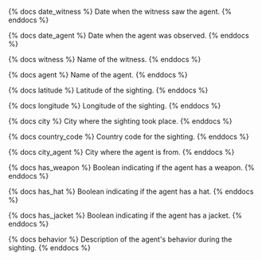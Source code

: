 {% docs date_witness %}
Date when the witness saw the agent.
{% enddocs %}

{% docs date_agent %}
Date when the agent was observed.
{% enddocs %}

{% docs witness %}
Name of the witness.
{% enddocs %}

{% docs agent %}
Name of the agent.
{% enddocs %}

{% docs latitude %}
Latitude of the sighting.
{% enddocs %}

{% docs longitude %}
Longitude of the sighting.
{% enddocs %}

{% docs city %}
City where the sighting took place.
{% enddocs %}

{% docs country_code %}
Country code for the sighting.
{% enddocs %}

{% docs city_agent %}
City where the agent is from.
{% enddocs %}

{% docs has_weapon %}
Boolean indicating if the agent has a weapon.
{% enddocs %}

{% docs has_hat %}
Boolean indicating if the agent has a hat.
{% enddocs %}

{% docs has_jacket %}
Boolean indicating if the agent has a jacket.
{% enddocs %}

{% docs behavior %}
Description of the agent's behavior during the sighting.
{% enddocs %}